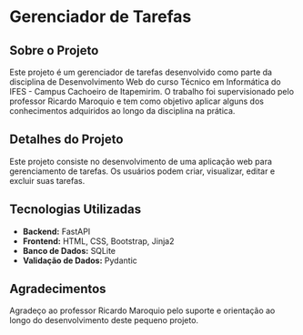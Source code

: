 # Gerenciador de Tarefas

## Sobre o Projeto

Este projeto é um gerenciador de tarefas desenvolvido como parte da disciplina de Desenvolvimento Web do curso Técnico em Informática do IFES - Campus Cachoeiro de Itapemirim. O trabalho foi supervisionado pelo professor Ricardo Maroquio e tem como objetivo aplicar alguns dos conhecimentos adquiridos ao longo da disciplina na prática.

## Detalhes do Projeto

Este projeto consiste no desenvolvimento de uma aplicação web para gerenciamento de tarefas. Os usuários podem criar, visualizar, editar e excluir suas tarefas.

## Tecnologias Utilizadas

- **Backend:** FastAPI
- **Frontend:** HTML, CSS, Bootstrap, Jinja2
- **Banco de Dados:** SQLite
- **Validação de Dados:** Pydantic

## Agradecimentos

Agradeço ao professor Ricardo Maroquio pelo suporte e orientação ao longo do desenvolvimento deste pequeno projeto.
